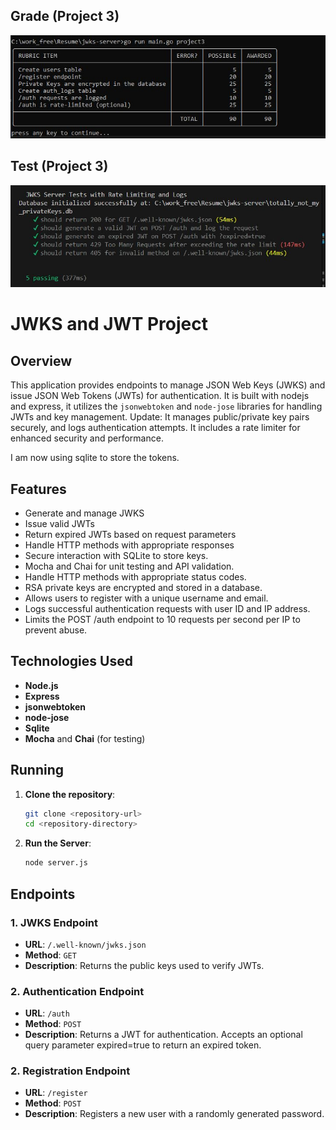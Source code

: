 
## Grade (Project 3)
![grade.jpg](https://github.com/itsabiral/jwks-server/blob/main/grade.JPG?raw=true)

## Test (Project 3)
![Test Case](https://github.com/itsabiral/jwks-server/blob/main/tests.JPG?raw=true)

# JWKS and JWT Project

## Overview

This application provides endpoints to manage JSON Web Keys (JWKS) and issue JSON Web Tokens (JWTs) for authentication. It is built with nodejs and express, it utilizes the `jsonwebtoken` and `node-jose` libraries for handling JWTs and key management.
Update: It manages public/private key pairs securely, and logs authentication attempts. It includes a rate limiter for enhanced security and performance.

I am now using sqlite to store the tokens.

## Features

- Generate and manage JWKS
- Issue valid JWTs
- Return expired JWTs based on request parameters
- Handle HTTP methods with appropriate responses
- Secure interaction with SQLite to store keys.
- Mocha and Chai for unit testing and API validation.
- Handle HTTP methods with appropriate status codes.
- RSA private keys are encrypted and stored in a database.
- Allows users to register with a unique username and email.
- Logs successful authentication requests with user ID and IP address.
- Limits the POST /auth endpoint to 10 requests per second per IP to prevent abuse.

## Technologies Used

- **Node.js**
- **Express**
- **jsonwebtoken**
- **node-jose**
- **Sqlite**
- **Mocha** and **Chai** (for testing)

## Running

1. **Clone the repository**:
   ```bash
   git clone <repository-url>
   cd <repository-directory>
2. **Run the Server**:
   ```bash
   node server.js

## Endpoints

### 1. JWKS Endpoint

- **URL**: `/.well-known/jwks.json`
- **Method**: `GET`
- **Description**: Returns the public keys used to verify JWTs.

### 2. Authentication Endpoint

- **URL**: `/auth`
- **Method**: `POST`
- **Description**: Returns a JWT for authentication. Accepts an optional query parameter expired=true to return an expired token.

### 2. Registration Endpoint

- **URL**: `/register`
- **Method**: `POST`
- **Description**: Registers a new user with a randomly generated password.



